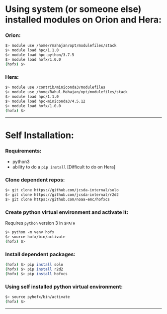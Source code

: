 # Using system (or someone else) installed modules on Orion and Hera:
### Orion:
```bash
$> module use /home/rmahajan/opt/modulefiles/stack
$> module load hpc/1.1.0
$> module load hpc-python/3.7.5
$> module load hofx/1.0.0
(hofx) $>
```

### Hera:
```bash
$> module use /contrib/miniconda3/modulefiles
$> module use /home/Rahul.Mahajan/opt/modulefiles/stack
$> module load hpc/1.1.0
$> module load hpc-miniconda3/4.5.12
$> module load hofx/1.0.0
(hofx) $>
```
---

# Self Installation:

### Requirements:
- python3
- ability to do a `pip install` [Difficult to do on Hera]

### Clone dependent repos:
```bash
$> git clone https://github.com/jcsda-internal/solo
$> git clone https://github.com/jcsda-internal/r2d2
$> git clone https://github.com/noaa-emc/hofxcs
```

### Create python virtual environment and activate it:
Requires `python` version 3 in `$PATH`
```bash
$> python -m venv hofx
$> source hofx/bin/activate
(hofx) $>
```

### Install dependent packages:
```bash
(hofx) $> pip install solo
(hofx) $> pip install r2d2
(hofx) $> pip install hofxcs
```

### Using self installed python virtual environment:
```bash
$> source pyhofx/bin/activate
(hofx) $>
```
---
